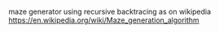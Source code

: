 maze generator using recursive backtracing as on wikipedia 
https://en.wikipedia.org/wiki/Maze_generation_algorithm
